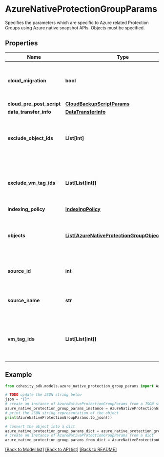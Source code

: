 # AzureNativeProtectionGroupParams

Specifies the parameters which are specific to Azure related Protection Groups using Azure native snapshot APIs. Objects must be specified.

## Properties

Name | Type | Description | Notes
------------ | ------------- | ------------- | -------------
**cloud_migration** | **bool** | Specifies whether or not to move the workload to the cloud. | [optional] 
**cloud_pre_post_script** | [**CloudBackupScriptParams**](CloudBackupScriptParams.md) |  | [optional] 
**data_transfer_info** | [**DataTransferInfo**](DataTransferInfo.md) |  | [optional] 
**exclude_object_ids** | **List[int]** | Specifies the objects to be excluded in the Protection Group. | [optional] 
**exclude_vm_tag_ids** | **List[List[int]]** | Array of arrays of VM Tag Ids that Specify VMs to Exclude. | [optional] 
**indexing_policy** | [**IndexingPolicy**](IndexingPolicy.md) |  | [optional] 
**objects** | [**List[AzureNativeProtectionGroupObjectParams]**](AzureNativeProtectionGroupObjectParams.md) | Specifies the objects to be included in the Protection Group. | [optional] 
**source_id** | **int** | Specifies the id of the parent of the objects. | [optional] [readonly] 
**source_name** | **str** | Specifies the name of the parent of the objects. | [optional] [readonly] 
**vm_tag_ids** | **List[List[int]]** | Array of arrays of VM Tag Ids that Specify VMs to Protect. | [optional] 

## Example

```python
from cohesity_sdk.models.azure_native_protection_group_params import AzureNativeProtectionGroupParams

# TODO update the JSON string below
json = "{}"
# create an instance of AzureNativeProtectionGroupParams from a JSON string
azure_native_protection_group_params_instance = AzureNativeProtectionGroupParams.from_json(json)
# print the JSON string representation of the object
print(AzureNativeProtectionGroupParams.to_json())

# convert the object into a dict
azure_native_protection_group_params_dict = azure_native_protection_group_params_instance.to_dict()
# create an instance of AzureNativeProtectionGroupParams from a dict
azure_native_protection_group_params_from_dict = AzureNativeProtectionGroupParams.from_dict(azure_native_protection_group_params_dict)
```
[[Back to Model list]](../README.md#documentation-for-models) [[Back to API list]](../README.md#documentation-for-api-endpoints) [[Back to README]](../README.md)


